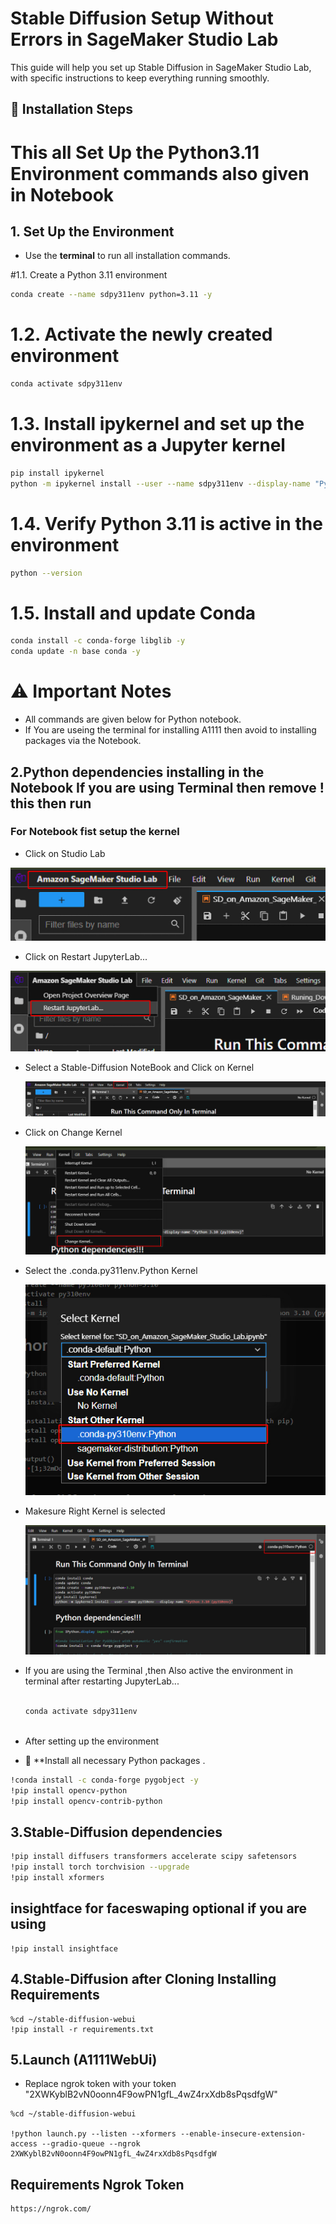 # Stable Diffusion Setup Without Errors in SageMaker Studio Lab

This guide will help you set up Stable Diffusion in SageMaker Studio Lab, with specific instructions to keep everything running smoothly.

## 🔧 Installation Steps
# This all **Set Up the Python3.11 Environment** commands also given in Notebook
## 1. **Set Up the Environment**
   - Use the **terminal** to run all installation commands.
     
#1.1. Create a Python 3.11 environment
```bash
conda create --name sdpy311env python=3.11 -y
```
# 1.2. Activate the newly created environment
```bash
conda activate sdpy311env
```
# 1.3. Install ipykernel and set up the environment as a Jupyter kernel
```bash
pip install ipykernel
python -m ipykernel install --user --name sdpy311env --display-name "Python 3.11 (sdpy311env)"
```
# 1.4. Verify Python 3.11 is active in the environment
```bash
python --version
```
# 1.5. Install and update Conda
```bash
conda install -c conda-forge libglib -y 
conda update -n base conda -y
```
# ⚠️ Important Notes
- All commands are given below for Python notebook.
- If You are useing the terminal for installing A1111 then avoid to installing packages via the Notebook.

## 2.**Python dependencies installing in the Notebook If you are using  Terminal then remove ! this then run**

### For Notebook fist setup the kernel

   - Click on  Studio Lab
     
   ![Alt Text](Image/1.jpg)

   - Click on Restart JupyterLab...

   ![Alt Text](Image/2.jpg)

   - Select a Stable-Diffusion NoteBook and Click on Kernel
     
     ![Alt Text](Image/3.jpg)

   - Click on Change Kernel
  
     ![Alt Text](Image/4.jpg)

   - Select the .conda.py311env.Python Kernel
  
     ![Alt Text](Image/5.jpg)

   - Makesure Right Kernel is selected
  
     ![Alt Text](Image/6.jpg)

   - If you are using the Terminal ,then Also active the environment in terminal after restarting JupyterLab...
     ```bash
    
     conda activate sdpy311env
    
   - After setting up the environment
   - 🚫 **Install all necessary Python packages .
     
```bash
!conda install -c conda-forge pygobject -y
!pip install opencv-python
!pip install opencv-contrib-python
```
## 3.Stable-Diffusion dependencies
```bash
!pip install diffusers transformers accelerate scipy safetensors
!pip install torch torchvision --upgrade
!pip install xformers
```
## insightface for faceswaping optional if you are using
```
!pip install insightface
```
## 4.Stable-Diffusion after Cloning Installing Requirements
```
%cd ~/stable-diffusion-webui
!pip install -r requirements.txt
```
## 5.Launch (A1111WebUi)
- Replace ngrok token with your token "2XWKyblB2vN0oonn4F9owPN1gfL_4wZ4rxXdb8sPqsdfgW"
```
%cd ~/stable-diffusion-webui

!python launch.py --listen --xformers --enable-insecure-extension-access --gradio-queue --ngrok 2XWKyblB2vN0oonn4F9owPN1gfL_4wZ4rxXdb8sPqsdfgW

```

##  Requirements Ngrok Token
```bash
https://ngrok.com/
